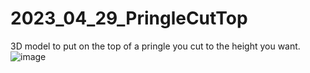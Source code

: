 # 2023_04_29_PringleCutTop
3D model to put on the top of a pringle you cut to the height you want.
![image](https://user-images.githubusercontent.com/106495897/235304637-59eb23ec-e6a0-42ef-b248-1cae09cc448e.png)
